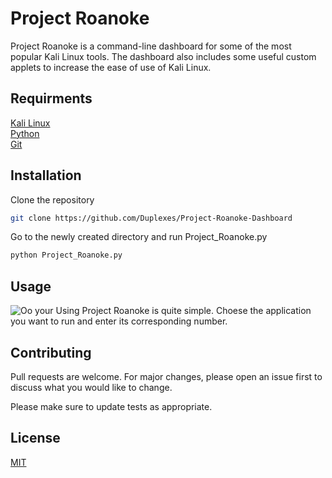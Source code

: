 # Project Roanoke

Project Roanoke is a command-line dashboard for some of the most popular Kali Linux tools. The dashboard also includes some useful custom applets to increase the ease of use of Kali Linux. 

## Requirments
[Kali Linux](https://www.kali.org/)  
[Python](https://www.python.org/)  
[Git](https://github.com/)

## Installation

Clone the repository
```bash
git clone https://github.com/Duplexes/Project-Roanoke-Dashboard
```
Go to the newly created directory and run Project_Roanoke.py
```bash
python Project_Roanoke.py
```
## Usage
![Oo your](https://i.imgur.com/rOncynF.png)
Using Project Roanoke is quite simple. Choese the application you want to run and enter its corresponding number. 



## Contributing
Pull requests are welcome. For major changes, please open an issue first to discuss what you would like to change.

Please make sure to update tests as appropriate.

## License
[MIT](https://choosealicense.com/licenses/mit/)
